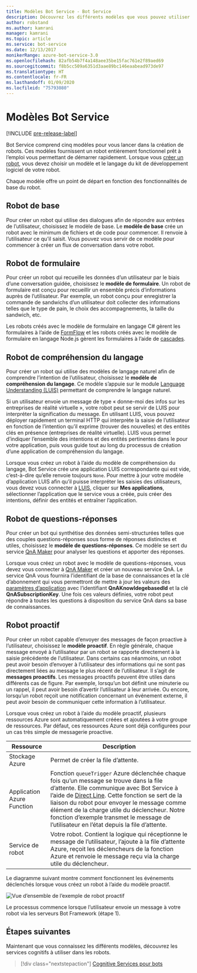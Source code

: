 ```yaml
---
title: Modèles Bot Service - Bot Service
description: Découvrez les différents modèles que vous pouvez utiliser pour créer un robot à l’aide de Bot Service.
author: robstand
ms.author: kamrani
manager: kamrani
ms.topic: article
ms.service: bot-service
ms.date: 12/13/2017
monikerRange: azure-bot-service-3.0
ms.openlocfilehash: 82afb54b7f4a148aee35be15fac761e2f89aed69
ms.sourcegitcommit: f8b5cc509a6351d3aae89bc146eaabead973de97
ms.translationtype: HT
ms.contentlocale: fr-FR
ms.lasthandoff: 01/09/2020
ms.locfileid: "75793080"
---
```

# <a name="bot-service-templates"></a>Modèles Bot Service

[!INCLUDE [pre-release-label](includes/pre-release-label-v3.md)]

Bot Service comprend cinq modèles pour vous lancer dans la création de robots. Ces modèles fournissent un robot entièrement fonctionnel prêt à l’emploi vous permettant de démarrer rapidement. Lorsque vous [créer un robot](bot-service-quickstart.md), vous devez choisir un modèle et le langage du kit de développement logiciel de votre robot.

Chaque modèle offre un point de départ en fonction des fonctionnalités de base du robot. 

## <a name="basic-bot"></a>Robot de base
Pour créer un robot qui utilise des dialogues afin de répondre aux entrées de l’utilisateur, choisissez le modèle de base. Le **modèle de base** crée un robot avec le minimum de fichiers et de code pour commencer. Il renvoie à l’utilisateur ce qu’il saisit. Vous pouvez vous servir de ce modèle pour commencer à créer un flux de conversation dans votre robot.

## <a name="form-bot"></a>Robot de formulaire
Pour créer un robot qui recueille les données d’un utilisateur par le biais d’une conversation guidée, choisissez le **modèle de formulaire**. Un robot de formulaire est conçu pour recueillir un ensemble précis d’informations auprès de l’utilisateur. Par exemple, un robot conçu pour enregistrer la commande de sandwichs d’un utilisateur doit collecter des informations telles que le type de pain, le choix des accompagnements, la taille du sandwich, etc.

Les robots créés avec le modèle de formulaire en langage C# gèrent les formulaires à l’aide de [FormFlow](dotnet/bot-builder-dotnet-formflow.md) et les robots créés avec le modèle de formulaire en langage Node.js gèrent les formulaires à l’aide de [cascades](nodejs/bot-builder-nodejs-dialog-waterfall.md).

## <a name="language-understanding-bot"></a>Robot de compréhension du langage
Pour créer un robot qui utilise des modèles de langage naturel afin de comprendre l’intention de l’utilisateur, choisissez le **modèle de compréhension du langage**. Ce modèle s’appuie sur le module <a href="https://www.luis.ai" target="_blank">Language Understanding (LUIS)</a> permettant de comprendre le langage naturel.

Si un utilisateur envoie un message de type « donne-moi des infos sur les entreprises de réalité virtuelle », votre robot peut se servir de LUIS pour interpréter la signification du message. En utilisant LUIS, vous pouvez déployer rapidement un terminal HTTP qui interprète la saisie de l’utilisateur en fonction de l’intention qu’il exprime (trouver des nouvelles) et des entités clés en présence (entreprises de réalité virtuelle). LUIS vous permet d’indiquer l’ensemble des intentions et des entités pertinentes dans le pour votre application, puis vous guide tout au long du processus de création d’une application de compréhension du langage.

Lorsque vous créez un robot à l’aide du modèle de compréhension du langage, Bot Service crée une application LUIS correspondante qui est vide, c’est-à-dire qu’elle renvoie toujours `None`. Pour mettre à jour votre modèle d’application LUIS afin qu’il puisse interpréter les saisies des utilisateurs, vous devez vous connecter à <a href="https://www.luis.ai" target="_blank">LUIS</a>, cliquer sur **Mes applications**, sélectionner l’application que le service vous a créée, puis créer des intentions, définir des entités et entraîner l’application.

## <a name="question-and-answer-bot"></a>Robot de questions-réponses
Pour créer un bot qui synthétise des données semi-structurées telles que des couples questions-réponses sous forme de réponses distinctes et utiles, choisissez le **modèle de questions-réponses**. Ce modèle se sert du service <a href="https://qnamaker.ai">QnA Maker</a> pour analyser les questions et apporter des réponses. 

Lorsque vous créez un robot avec le modèle de questions-réponses, vous devez vous connecter à <a href="https://qnamaker.ai">QnA Maker</a> et créer un nouveau service QnA. Le service QnA vous fournira l’identifiant de la base de connaissances et la clé d’abonnement qui vous permettront de mettre à jour les valeurs des [paramètres d’application](bot-service-manage-settings.md) avec l’identifiant **QnAKnowldegebasedId** et la clé **QnASubscriptionKey**. Une fois ces valeurs définies, votre robot peut répondre à toutes les questions à disposition du service QnA dans sa base de connaissances.

## <a name="proactive-bot"></a>Robot proactif
Pour créer un robot capable d’envoyer des messages de façon proactive à l’utilisateur, choisissez le **modèle proactif**. En règle générale, chaque message envoyé à l’utilisateur par un robot se rapporte directement à la saisie précédente de l’utilisateur. Dans certains cas néanmoins, un robot peut avoir besoin d’envoyer à l’utilisateur des informations qui ne sont pas directement liées au message le plus récent de l’utilisateur. Il s’agit de **messages proactifs**. Les messages proactifs peuvent être utiles dans différents cas de figure. Par exemple, lorsqu’un bot définit une minuterie ou un rappel, il peut avoir besoin d’avertir l’utilisateur à leur arrivée. Ou encore, lorsqu’un robot reçoit une notification concernant un événement externe, il peut avoir besoin de communiquer cette information à l’utilisateur. 

Lorsque vous créez un robot à l’aide du modèle proactif, plusieurs ressources Azure sont automatiquement créées et ajoutées à votre groupe de ressources. Par défaut, ces ressources Azure sont déjà configurées pour un cas très simple de messagerie proactive. 

| Ressource | Description |
|----|----|
| Stockage Azure | Permet de créer la file d’attente. |
| Application Azure Function | Fonction `queueTrigger` Azure déclenchée chaque fois qu’un message se trouve dans la file d’attente. Elle communique avec Bot Service à l’aide de [Direct Line](https://docs.microsoft.com/bot-framework/rest-api/bot-framework-rest-direct-line-3-0-concepts). Cette fonction se sert de la liaison du robot pour envoyer le message comme élément de la charge utile du déclencheur. Notre fonction d’exemple transmet le message de l’utilisateur en l’état depuis la file d’attente.
| Service de robot | Votre robot. Contient la logique qui réceptionne le message de l’utilisateur, l’ajoute à la file d’attente Azure, reçoit les déclencheurs de la fonction Azure et renvoie le message reçu via la charge utile du déclencheur. |

Le diagramme suivant montre comment fonctionnent les événements déclenchés lorsque vous créez un robot à l’aide du modèle proactif.

![Vue d’ensemble de l’exemple de robot proactif](~/media/bot-proactive-diagram.png)

Le processus commence lorsque l’utilisateur envoie un message à votre robot via les serveurs Bot Framework (étape 1).

## <a name="next-steps"></a>Étapes suivantes
Maintenant que vous connaissez les différents modèles, découvrez les services cognitifs à utiliser dans les robots.

> [!div class="nextstepaction"]
> [Cognitive Services pour bots](bot-service-concept-intelligence.md)
